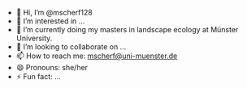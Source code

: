 - 👋 Hi, I’m @mscherf128
- 👀 I’m interested in ...
- 🌱 I’m currently doing my masters in landscape ecology at Münster University.
- 💞️ I’m looking to collaborate on ...
- 📫 How to reach me: mscherf@uni-muenster.de
- 😄 Pronouns: she/her
- ⚡ Fun fact: ...

<!---
mscherf128/mscherf128 is a ✨ special ✨ repository because its `README.md` (this file) appears on your GitHub profile.
You can click the Preview link to take a look at your changes.
--->
